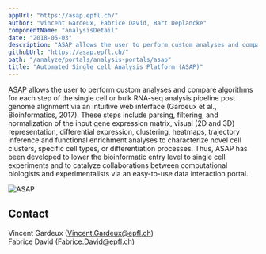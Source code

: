 ```yaml
---
appUrl: "https://asap.epfl.ch/"
author: "Vincent Gardeux, Fabrice David, Bart Deplancke"
componentName: "analysisDetail"
date: "2018-05-03"
description: "ASAP allows the user to perform custom analyses and compare algorithms for each step of the single cell or bulk RNA-seq analysis pipeline post genome alignment."
githubUrl: "https://asap.epfl.ch/"
path: "/analyze/portals/analysis-portals/asap"
title: "Automated Single cell Analysis Platform (ASAP)"
---
```


[ASAP](https://asap.epfl.ch/) allows the user to perform custom analyses and compare algorithms for each step of the single cell or bulk RNA-seq analysis pipeline post genome alignment via an intuitive web interface (Gardeux et al., Bioinformatics, 2017). These steps include parsing, filtering, and normalization of the input gene expression matrix, visual (2D and 3D) representation, differential expression, clustering, heatmaps, trajectory inference and functional enrichment analyses to characterize novel cell clusters, specific cell types, or differentiation processes. Thus, ASAP has been developed to lower the bioinformatic entry level to single cell experiments and to catalyze collaborations between computational biologists and experimentalists via an easy-to-use data interaction portal.

![ASAP](../../_images/portals/asap.png)

## Contact

Vincent Gardeux ([Vincent.Gardeux@epfl.ch](mailto:Vincent.Gardeux@epfl.ch))\
Fabrice David ([Fabrice.David@epfl.ch](mailto:Fabrice.David@epfl.ch))
